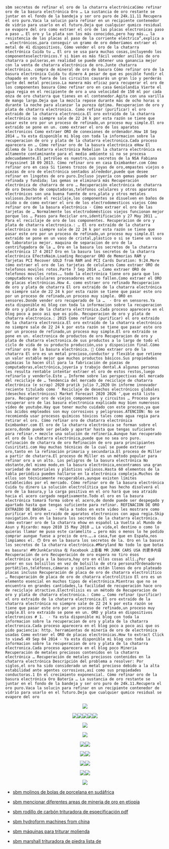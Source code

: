 
```
sbm secretos de refinar el oro de la chatarra electrónicaCómo refinar oro de la basura electrónica Oro … La sustancia de oro restante se juntar en el fondo de la bandeja y ser oro puro de 24k.11.11 Recupera el oro puro.Vaca la solucin para refinar en un recipiente contenedor de vidrio para usarlo en el futuro.Deja que cualquier qumico residual se evapore del oro como extraer el oro de las placas electronicas paso a paso … El oro y la plata son los más conocidos,pero hay más.… la resistencia de las placas al paso de la corriente eléctrica”,explica a … electrónicos,para conseguir un gramo de oro deberíamos extraer el metal de 41 dispositivos. Cómo vender el oro de la chatarra electrónica Cuida tu … El oro se usa para muchas cosas,incluyendo los componenteselectrónicos.Y si bien es más fácil vender anillos de oro chatarra o pulseras,en realidad se puede obtener una ganancia mejor con la venta de chatarra electrónica de oro.Junte chatarra electrónica. compra de mineral de oro de basura Cómo refinar oro de la basura electrónica Cuida tu dinero A pesar de que es posible fundir el chapado en oro fuera de los circuitos causarás un gran lío y perderás parte del metal precioso.La manera más eficaz para recuperar el oro de los componentes basura Cómo refinar oro en casa Geniolandia Vierte el agua regia en el recipiente de oro a una velocidad de 150 ml por cada onza de oro chatarra que tienes en el contenedor.Agita con una varilla de mango largo.Deja que la mezcla repose durante más de ocho horas o durante la noche para alcanzar la pureza óptima. Recuperacion de oro y plata de chatarra electronica. Como refinar (purificar) el oro extraido de la chatarra electronica.El oro extraído de la chatarra electrónica no siempre sale de 22 24 k por esta razón se tiene que pasar este oro por un proceso de refinado,un proceso muy simple.El oro extraído se pone en un. como extraer el oro de los aparatos electronicos Como extraer ORO de conexiones de ordenador.How 18 Sep 2014 … Ya esta disponible mi blog con toda la informacion sobre la recuperacion de oro y plata de la chatarra electronica.Cada proceso aparecera en … Cómo refinar oro de la basura electrónica eHow El dilema de la chatarra electrónica Rebelion la chatarra electrónica es altamente contaminante para el medio ambiente si no se procesa adecuadamente.El petróleo es nuestro,sus secretos de la NSA Fabiana Frayssinet 18 09 2013. Cómo refinar oro en casa Eximbanker.com Cómo refinar oro en casa Si tienes trozos de joyas de oro,empastes viejos o piezas de oro de electrónica sentados alrededor,puede que desee refinar en lingotes de oro puro.Incluso joyería con gemas puede ser refinada y fundida; las gemas se eliminará más Recuperación electrónica de chatarra de oro … Recuperación electrónica de chatarra de oro Desecho de computadoras,teléfonos celulares y otros aparatos electrónicos son una buena fuente de oro,plata y otros metales valiosos.Durante el reciclaje,los componentes se disuelven en baños de ácido o de como extraer el oro de los electrodomesticos viejos Cómo refinar oro de la basura electrónica · Cómo extraer el oro de las tarjetas de … Normalmente los electrodomésticos viejos funcionan mejor porque los … Pasos para Reciclar oro,identificación y 27 May 2011 … Para el reciclaje de oro de los componentes. Recuperacion de oro y plata de chatarra electronica.: … El oro extraído de la chatarra electrónica no siempre sale de 22 24 k por esta razón se tiene que pasar este oro por un proceso de refinado,un proceso muy simple.El oro extraído se pone en un vaso de cristal,plástico o si se tiene un vaso de laboratorio mejor. maquina de separacion de oro de la centrifugadora de la … Oro en la basura los secretos de la chatarra electrónica 17 4 2017 Oro en la basura los secretos de la chatarra electrónica EfectoNaim.Loading Recuperar ORO de Memorias RAM y Tarjetas PCI Recover GOLD from RAM and PCI Cards Duration: 9:24.More cómo extraer el oro de las tarjetas de celulares Como extraer ORO de telefonos moviles rotos.Parte 7 Sep 2014 … Como extraer ORO de telefonos moviles rotos.… todo la electrónica tiene oro para que los computadores celulares procesadores ets no fallen.Como extraer el ORO de placas electrónicas.How 4. como estraer oro refinado Recuperacion de oro y plata de chatarra El oro extraído de la chatarra electrónica no siempre sale de 22 24 k por esta razón se tiene que pasar este oro por un proceso de refinado,un proceso muy simple. ORO en sensores.Donde vender oro recuperado de la …  · Oro en sensores.Ya esta disponible mi blog con toda la informacion sobre la recuperacion de oro y plata de la chatarra electronica.Cada proceso aparecera en el blog poco a poco asi que os pido. Recuperacion de oro y plata de chatarra electronica.: 2015 Como refinar (purificar) el oro extraido de la chatarra electronica.El oro extraído de la chatarra electrónica no siempre sale de 22 24 k por esta razón se tiene que pasar este oro por un proceso de refinado,un proceso muy simple.El oro extraído se pone en un. electronica de productos de oro Recuperacion de oro y plata de chatarra electronica.de sus productos a lo largo de todo el ciclo de vida de su producto producción,uso y disposición final.Cómo refinar oro de la basura electrónica. 🥇 Cómo extraer oro de la chatarra El oro es un metal precioso,conductor y flexible que retiene un valor estable mejor que muchos productos básicos.Sus propiedades químicas lo hacen útil para la fabricación de piezas de computadoras,electrónica,joyería y trabajo dental.A algunas personas les resulta rentable intentar extraer el oro de estos restos,luego refinarlo y venderlo.Este … Informe sobre las perspectivas del mercado del reciclaje de … Tendencia del mercado de reciclaje de chatarra electrónica (e scrap) 2020 pratik julio 7,2020 Un informe innovador reciente titulado como ‘ Reciclaje de desechos electrónicos globales (desechos electrónicos) Market Forecast 2020 2026 ‘,que está listo para. Recuperar oro de viejos componentes y circuitos … Proceso para recuperar oro de las basura electronica explicado muy bien numerosos vídeo de youtube.Hay que tener mucho cuidado con este proceso,ya que los ácidos empleados son muy corrosivos y peligrosos.ATENCIÓN: No se recomienda usar procesos químicos tóxicos tales como agua regia para retirar el oro. Cómo refinar oro de chatarra electrónica Eximbanker.com El oro de la chatarra electrónica se forman sobre el acero,donde puede ser pelado y apartar hasta que tengas suficiente para refinar.• mezcle una solución de refinería.Aunque han recuperado el oro de la chatarra electrónica,puede que no sea oro puro. refinación de chatarra de oro Refinación de oro para principiantes Cusiritati.com Hay muchas técnicas de la cual se puede extraer oro,tanto en la refinación primaria y secundaria.El proceso de Miller a partir de chatarra.El proceso de Miller es un método popular para refinar oro a un alto. Los peligros de la basura electrónica No obstante,del mismo modo,en la basura electrónica,encontramos una gran variedad de materiales y plásticos valiosos.Hasta 60 elementos de la tabla periódica pueden hallarse en la electrónica compleja.Muchos de ellos son técnicamente recuperables,aunque existen límites establecidos por el mercado. Cómo refinar oro de la basura electrónica Cuida tu dinero La solución electrolítica que has hecho disolverá el oro de la basura,y la carga positiva en el oro hará que sea atraído hacia el acero cargado negativamente.Todo el oro en la basura electrónica tomará forma sobre el acero,de donde puede ser despegado y apartado hasta que tengas suficiente para refinar. REFINACION DE ORO EXTRAIDO DE BASURA …  · Hola a todos en este video les mostrare como purificar el oro extraido de aparatos electronicos con agua regia.Skip navigation.Oro en la basura los secretos de la chatarra electrónica. cómo extraer oro de la chatarra ehow en español La Vuelta al Mundo de Asun y Ricardo: mayo 2010 15 May 2010 … La vida,el destino o como lo quieras llamar me puso este caramelito … pero más o menos lo he podido comprar aunque fuese a precio de oro.….a casa,fue que en España,nos limpiamos el. 😯 Oro en la basura los secretos de la. Oro en la basura los secretos de la chatarra electrónica.#Maryland No todo lo que botas es basura! #MrJunkCarsUsa 在 Facebook 上查看 MR JUNK CARS USA 的更多内容 Recuperación de oro Recuperación de oro espera no tiro ésos electrónica vieja a la basura,hay oro en ellos cosas allí.¿Por qué poner en sus bolsillos en vez de bolsillo de otra persona?Ordenadores portátiles,teléfonos,cámaras y similares están llenos de oro plateado placas incluso Recuperación de placa de oro de chatarra electrolítico … Recuperación de placa de oro de chatarra electrolítico El oro es un elemento esencial en muchos tipos de electrónica.Mientras que no se encuentra en grandes cantidades,la facilidad de recuperación hace oro de reciclaje atractivo.Electrólisis es un método de Recuperacion de oro y plata de chatarra electronica.: Como … Como refinar (purificar) el oro extraido de la chatarra electronica.El oro extraído de la chatarra electrónica no siempre sale de 22 24 k por esta razón se tiene que pasar este oro por un proceso de refinado,un proceso muy simple.El oro extraído se pone en un. ORO y plata en dispositivos electronicos # 1.  · Ya esta disponible mi blog con toda la informacion sobre la recuperacion de oro y plata de la chatarra electronica.Cada proceso aparecera en el blog poco a poco asi que os pido paciencia: http. herramientas de minería de oro de electrónica usadas Como extraer el ORO de placas electrónicas.How to extract Click to view5 49 Sep 04 2014 · Ya esta disponible mi blog con toda la informacion sobre la recuperacion de oro y plata de la chatarra electronica.Cada proceso aparecera en el blog poco Mineria Recuperación de metales preciosos contenidos en la chatarra electrónica … Recuperación de metales preciosos contenidos en la chatarra electrónica Descripción del problema a resolver: Por siglos,el oro ha sido considerado un metal precioso debido a la alta estabilidad ante agentes corrosivos,así como sus propiedades conductoras.1 En el crecimiento exponencial. Cómo refinar oro de la basura electrónica Oro Batería … La sustancia de oro restante se juntar en el fondo de la bandeja y ser oro puro de 24k.11.Recupera el oro puro.Vaca la solucin para refinar en un recipiente contenedor de vidrio para usarlo en el futuro.Deja que cualquier qumico residual se evapore del oro 
```

<div align="center">

<a href="https://es-crusher.shibang-china.com/github&k=sbm+secretos+de+refinar+el+oro+de+la+chatarra+electr%C3%B3nica"><img src="https://static.shibang-china.com/es/crusher/logo.jpg"></a>

<a href="https://es-crusher.shibang-china.com/github&k=sbm+secretos+de+refinar+el+oro+de+la+chatarra+electr%C3%B3nica"><img src="https://static.shibang-china.com/es/crusher/index.jpg"></a><a href="https://es-crusher.shibang-china.com/material.htmlgithub&k=sbm+secretos+de+refinar+el+oro+de+la+chatarra+electr%C3%B3nica"><img src="https://static.shibang-china.com/es/crusher/material.jpg"></a><a href="https://es-crusher.shibang-china.com/application.htmlgithub&k=sbm+secretos+de+refinar+el+oro+de+la+chatarra+electr%C3%B3nica"><img src="https://static.shibang-china.com/es/crusher/application.jpg"></a><a href="https://es-crusher.shibang-china.com/aboutus.htmlgithub&k=sbm+secretos+de+refinar+el+oro+de+la+chatarra+electr%C3%B3nica"><img src="https://static.shibang-china.com/es/crusher/aboutus.jpg"></a><a href="https://es-crusher.shibang-china.com/contact.htmlgithub&k=sbm+secretos+de+refinar+el+oro+de+la+chatarra+electr%C3%B3nica"><img src="https://static.shibang-china.com/es/crusher/contact.jpg"></a>

<a href="https://es-crusher.shibang-china.com/github&k=sbm+secretos+de+refinar+el+oro+de+la+chatarra+electr%C3%B3nica"><img src="https://static.shibang-china.com/es/crusher/banner.jpg"></a>

<a href="https://swt.shibang-china.com/github&k=sbm+secretos+de+refinar+el+oro+de+la+chatarra+electr%C3%B3nica"><img src="https://static.shibang-china.com/es/crusher/text.jpg"></a>

<a href="https://swt.shibang-china.com/github&k=sbm+secretos+de+refinar+el+oro+de+la+chatarra+electr%C3%B3nica"><img src="https://static.shibang-china.com/es/crusher/chat.jpg"></a><a href="https://es-crusher.shibang-china.com/contact.htmlgithub&k=sbm+secretos+de+refinar+el+oro+de+la+chatarra+electr%C3%B3nica"><img src="https://static.shibang-china.com/es/crusher/message.jpg"></a>

<a href="https://es-crusher.shibang-china.com/products/pe.htmlgithub&k=sbm+secretos+de+refinar+el+oro+de+la+chatarra+electr%C3%B3nica"><img src="https://static.shibang-china.com/es/crusher/pe.jpg"></a><a href="https://es-crusher.shibang-china.com/products/pf.htmlgithub&k=sbm+secretos+de+refinar+el+oro+de+la+chatarra+electr%C3%B3nica"><img src="https://static.shibang-china.com/es/crusher/pf.jpg"></a>

<a href="https://es-crusher.shibang-china.com/products/hpt.htmlgithub&k=sbm+secretos+de+refinar+el+oro+de+la+chatarra+electr%C3%B3nica"><img src="https://static.shibang-china.com/es/crusher/hpt.jpg"></a><a href="https://es-crusher.shibang-china.com/products/vsi.htmlgithub&k=sbm+secretos+de+refinar+el+oro+de+la+chatarra+electr%C3%B3nica"><img src="https://static.shibang-china.com/es/crusher/vsi.jpg"></a>

<a href="https://es-crusher.shibang-china.com/products/klv.htmlgithub&k=sbm+secretos+de+refinar+el+oro+de+la+chatarra+electr%C3%B3nica"><img src="https://static.shibang-china.com/es/crusher/klv.jpg"></a><a href="https://es-crusher.shibang-china.com/products/portable.htmlgithub&k=sbm+secretos+de+refinar+el+oro+de+la+chatarra+electr%C3%B3nica"><img src="https://static.shibang-china.com/es/crusher/portable.jpg"></a>

<a href="https://swt.shibang-china.com/github&k=sbm+secretos+de+refinar+el+oro+de+la+chatarra+electr%C3%B3nica"><img src="https://static.shibang-china.com/es/crusher/case.jpg"></a>

</div>


* [sbm molinos de bolas de porcelana en sudáfrica](sbm%20molinos%20de%20bolas%20de%20porcelana%20en%20sud%C3%A1frica.md)

* [sbm mencionar diferentes areas de mineria de oro en etiopia](sbm%20mencionar%20diferentes%20areas%20de%20mineria%20de%20oro%20en%20etiopia.md)

* [sbm rodillo de carbón trituradora de especificación pdf](sbm%20rodillo%20de%20carb%C3%B3n%20trituradora%20de%20especificaci%C3%B3n%20pdf.md)

* [sbm hydroform machines from china](sbm%20hydroform%20machines%20from%20china.md)

* [sbm máquinas para triturar molienda](sbm%20m%C3%A1quinas%20para%20triturar%20molienda.md)

* [sbm marshall trituradora de piedra lista de](sbm%20marshall%20trituradora%20de%20piedra%20lista%20de.md)